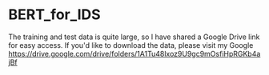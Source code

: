 # BERT_for_IDS

The training and test data is quite large, so I have shared a Google Drive link for easy access. If you'd like to download the data, please visit my Google <insert link>https://drive.google.com/drive/folders/1A1Tu48lxoz9U9gc9mOsfiHpRGKb4ajBf
